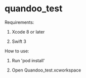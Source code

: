 # quandoo_test

Requirements: 

1. Xcode 8 or later 

2. Swift 3

How to use: 

1. Run 'pod install' 

2. Open Quandoo_test.xcworkspace

